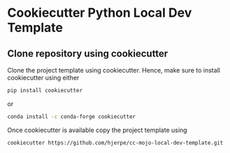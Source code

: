 # Cookiecutter Python Local Dev Template

## Clone repository using cookiecutter
Clone the project template using cookiecutter. Hence, make
sure to install cookiecutter using either
```bash
pip install cookiecutter
```
or
```bash
conda install -c conda-forge cookiecutter
```
Once cookiecutter is available copy the project template using
```bash
cookiecutter https://github.com/hjerpe/cc-mojo-local-dev-template.git
```

